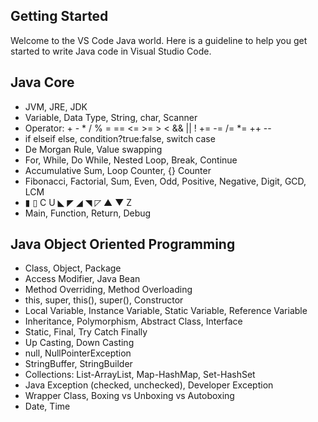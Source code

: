 ## Getting Started

Welcome to the VS Code Java world. Here is a guideline to help you get started to write Java code in Visual Studio Code.

## Java Core

- JVM, JRE, JDK
- Variable, Data Type, String, char, Scanner
- Operator:  + - * / % = == <= >= > < && || ! += -= /= *= ++ --
- if elseif else, condition?true:false, switch case
- De Morgan Rule, Value swapping
- For, While, Do While, Nested Loop, Break, Continue
- Accumulative Sum, Loop Counter, {} Counter
- Fibonacci, Factorial, Sum, Even, Odd, Positive, Negative, Digit, GCD, LCM
- ▮ ▯ C U ◣ ◤ ◢ ◥ ◸ ▲ ▼ Z 
- Main, Function, Return, Debug

## Java Object Oriented Programming

- Class, Object, Package
- Access Modifier, Java Bean
- Method Overriding, Method Overloading
- this, super, this(), super(), Constructor
- Local Variable, Instance Variable, Static Variable, Reference Variable
- Inheritance, Polymorphism, Abstract Class, Interface
- Static, Final, Try Catch Finally
- Up Casting, Down Casting
- null, NullPointerException
- StringBuffer, StringBuilder
- Collections: List-ArrayList, Map-HashMap, Set-HashSet
- Java Exception (checked, unchecked), Developer Exception
- Wrapper Class, Boxing vs Unboxing vs Autoboxing
- Date, Time